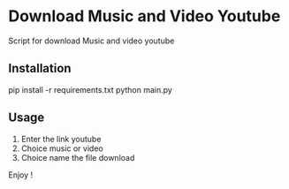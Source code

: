 # Download Music and Video Youtube

Script for download Music and video youtube

## Installation

pip install -r requirements.txt 
python main.py 

## Usage

1. Enter the link youtube
2. Choice music or video
3. Choice name the file download

Enjoy !


